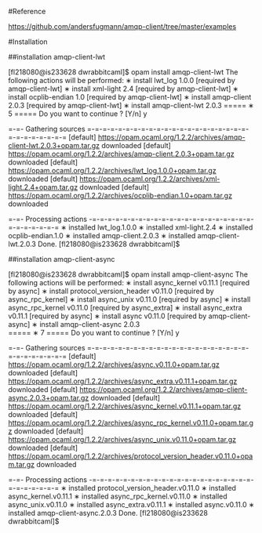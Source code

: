 
#Reference

https://github.com/andersfugmann/amqp-client/tree/master/examples

#Installation

##installation amqp-client-lwt

[fl218080@is233628 dwrabbitcaml]$ opam install amqp-client-lwt
The following actions will be performed:
  ∗  install lwt_log         1.0.0            [required by amqp-client-lwt]
  ∗  install xml-light       2.4              [required by amqp-client-lwt]
  ∗  install ocplib-endian   1.0              [required by amqp-client-lwt]
  ∗  install amqp-client     2.0.3            [required by amqp-client-lwt]
  ∗  install amqp-client-lwt 2.0.3
===== ∗  5 =====
Do you want to continue ? [Y/n] y

=-=- Gathering sources =-=-=-=-=-=-=-=-=-=-=-=-=-=-=-=-=-=-=-=-=-=-=-=-=-=-=-=-=
[default] https://opam.ocaml.org/1.2.2/archives/amqp-client-lwt.2.0.3+opam.tar.gz downloaded
[default] https://opam.ocaml.org/1.2.2/archives/amqp-client.2.0.3+opam.tar.gz downloaded
[default] https://opam.ocaml.org/1.2.2/archives/lwt_log.1.0.0+opam.tar.gz downloaded
[default] https://opam.ocaml.org/1.2.2/archives/xml-light.2.4+opam.tar.gz downloaded
[default] https://opam.ocaml.org/1.2.2/archives/ocplib-endian.1.0+opam.tar.gz downloaded

=-=- Processing actions -=-=-=-=-=-=-=-=-=-=-=-=-=-=-=-=-=-=-=-=-=-=-=-=-=-=-=-=
∗  installed lwt_log.1.0.0
∗  installed xml-light.2.4
∗  installed ocplib-endian.1.0
∗  installed amqp-client.2.0.3
∗  installed amqp-client-lwt.2.0.3
Done.
[fl218080@is233628 dwrabbitcaml]$ 

##installation amqp-client-async

[fl218080@is233628 dwrabbitcaml]$ opam install amqp-client-async
The following actions will be performed:
  ∗  install async_kernel            v0.11.1  [required by async]
  ∗  install protocol_version_header v0.11.0  [required by async_rpc_kernel]
  ∗  install async_unix              v0.11.0  [required by async]
  ∗  install async_rpc_kernel        v0.11.0  [required by async_extra]
  ∗  install async_extra             v0.11.1  [required by async]
  ∗  install async                   v0.11.0  [required by amqp-client-async]
  ∗  install amqp-client-async       2.0.3  
===== ∗  7 =====
Do you want to continue ? [Y/n] y

=-=- Gathering sources =-=-=-=-=-=-=-=-=-=-=-=-=-=-=-=-=-=-=-=-=-=-=-=-=-=-=-=-=
[default] https://opam.ocaml.org/1.2.2/archives/async.v0.11.0+opam.tar.gz downloaded
[default] https://opam.ocaml.org/1.2.2/archives/async_extra.v0.11.1+opam.tar.gz downloaded
[default] https://opam.ocaml.org/1.2.2/archives/amqp-client-async.2.0.3+opam.tar.gz downloaded
[default] https://opam.ocaml.org/1.2.2/archives/async_kernel.v0.11.1+opam.tar.gz downloaded
[default] https://opam.ocaml.org/1.2.2/archives/async_rpc_kernel.v0.11.0+opam.tar.gz downloaded
[default] https://opam.ocaml.org/1.2.2/archives/async_unix.v0.11.0+opam.tar.gz downloaded
[default] https://opam.ocaml.org/1.2.2/archives/protocol_version_header.v0.11.0+opam.tar.gz downloaded

=-=- Processing actions -=-=-=-=-=-=-=-=-=-=-=-=-=-=-=-=-=-=-=-=-=-=-=-=-=-=-=-=
∗  installed protocol_version_header.v0.11.0
∗  installed async_kernel.v0.11.1
∗  installed async_rpc_kernel.v0.11.0
∗  installed async_unix.v0.11.0
∗  installed async_extra.v0.11.1
∗  installed async.v0.11.0
∗  installed amqp-client-async.2.0.3
Done.
[fl218080@is233628 dwrabbitcaml]$ 


